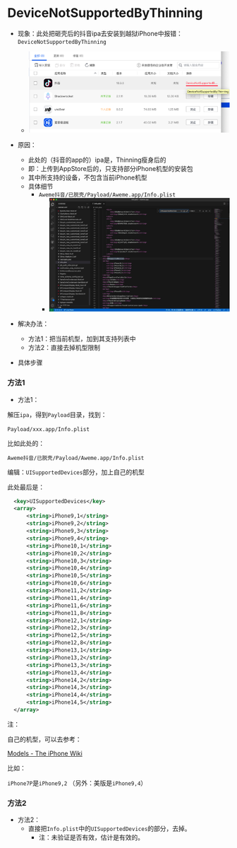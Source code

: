# DeviceNotSupportedByThinning

* 现象：此处把砸壳后的抖音ipa去安装到越狱iPhone中报错：`DeviceNotSupportedByThinning`
  * ![ipa_install_fail_devicenotsupportedbythinning](../assets/img/ipa_install_fail_devicenotsupportedbythinning.png)
* 原因：
  * 此处的（抖音的app的）ipa是，Thinning瘦身后的
  * 即：上传到AppStore后的，只支持部分iPhone机型的安装包
  * 其中所支持的设备，不包含当前iPhone机型
  * 具体细节
    * `Aweme抖音/已脱壳/Payload/Aweme.app/Info.plist`
      * ![origin_uisupporteddevices_no_model](../assets/img/origin_uisupporteddevices_no_model.jpg)
* 解决办法：
  * 方法1：把当前机型，加到其支持列表中
  * 方法2：直接去掉机型限制

* 具体步骤

### 方法1

* 方法1：

解压`ipa`，得到`Payload`目录，找到：

`Payload/xxx.app/Info.plist`

比如此处的：

`Aweme抖音/已脱壳/Payload/Aweme.app/Info.plist`

编辑：`UISupportedDevices`部分，加上自己的机型

此处最后是：

```xml
  <key>UISupportedDevices</key>
  <array>
      <string>iPhone9,1</string>
      <string>iPhone9,2</string>
      <string>iPhone9,3</string>
      <string>iPhone9,4</string>
      <string>iPhone10,1</string>
      <string>iPhone10,2</string>
      <string>iPhone10,3</string>
      <string>iPhone10,4</string>
      <string>iPhone10,5</string>
      <string>iPhone10,6</string>
      <string>iPhone11,2</string>
      <string>iPhone11,4</string>
      <string>iPhone11,6</string>
      <string>iPhone11,8</string>
      <string>iPhone12,1</string>
      <string>iPhone12,3</string>
      <string>iPhone12,5</string>
      <string>iPhone12,8</string>
      <string>iPhone13,1</string>
      <string>iPhone13,2</string>
      <string>iPhone13,3</string>
      <string>iPhone13,4</string>
      <string>iPhone14,2</string>
      <string>iPhone14,3</string>
      <string>iPhone14,4</string>
      <string>iPhone14,5</string>
  </array>
```

注：

自己的机型，可以去参考：

[Models - The iPhone Wiki](https://www.theiphonewiki.com/wiki/Models)

比如：

`iPhone7P`是`iPhone9,2` （另外：美版是`iPhone9,4`）

### 方法2

* 方法2：
  * 直接把`Info.plist`中的`UISupportedDevices`的部分，去掉。
    * 注：未验证是否有效，估计是有效的。
